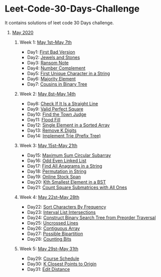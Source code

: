 # Leet-Code-30-Days-Challenge
It contains solutions of leet code 30 Days challenge.

1. [May 2020](https://github.com/DhanabalShanmugam/Leet-Code-30-Days-Challenge/tree/master/May2020)
   1) Week 1: [May 1st–May 7th](https://github.com/DhanabalShanmugam/Leet-Code-30-Days-Challenge/tree/master/May2020/Week1)
        * Day1: [First Bad Version](https://github.com/DhanabalShanmugam/Leet-Code-30-Days-Challenge/tree/master/May2020/Week1/Day1)
        - Day2: [Jewels and Stones](https://github.com/DhanabalShanmugam/Leet-Code-30-Days-Challenge/tree/master/May2020/Week1/Day2)
        - Day3: [Ransom Note](https://github.com/DhanabalShanmugam/Leet-Code-30-Days-Challenge/tree/master/May2020/Week1/Day3)
        - Day4: [Number Complement](https://github.com/DhanabalShanmugam/Leet-Code-30-Days-Challenge/tree/master/May2020/Week1/Day4)
        - Day5: [First Unique Character in a String](https://github.com/DhanabalShanmugam/Leet-Code-30-Days-Challenge/tree/master/May2020/Week1/Day5)
        - Day6: [Majority Element](https://github.com/DhanabalShanmugam/Leet-Code-30-Days-Challenge/tree/master/May2020/Week1/Day6)
        - Day7: [Cousins in Binary Tree](https://github.com/DhanabalShanmugam/Leet-Code-30-Days-Challenge/tree/master/May2020/Week1/Day7)  
        
   2) Week 2: [May 8st–May 14th](https://github.com/DhanabalShanmugam/Leet-Code-30-Days-Challenge/tree/master/May2020/Week2) 
         * Day8: [Check If It Is a Straight Line](https://github.com/DhanabalShanmugam/Leet-Code-30-Days-Challenge/tree/master/May2020/Week2/Day8)
         * Day9: [Valid Perfect Square](https://github.com/DhanabalShanmugam/Leet-Code-30-Days-Challenge/tree/master/May2020/Week2/Day9)
         * Day10: [Find the Town Judge](https://github.com/DhanabalShanmugam/Leet-Code-30-Days-Challenge/tree/master/May2020/Week2/Day_10)
         * Day11: [Flood Fill](https://github.com/DhanabalShanmugam/Leet-Code-30-Days-Challenge/tree/master/May2020/Week2/Day_11)
         * Day12: [Single Element in a Sorted Array](https://github.com/DhanabalShanmugam/Leet-Code-30-Days-Challenge/tree/master/May2020/Week2/Day_12)         
         * Day13: [Remove K Digits](https://github.com/DhanabalShanmugam/Leet-Code-30-Days-Challenge/tree/master/May2020/Week2/Day_13)   
         * Day14: [Implement Trie (Prefix Tree)](https://github.com/DhanabalShanmugam/Leet-Code-30-Days-Challenge/tree/master/May2020/Week2/Day_14)         
   3) Week 3: [May 15st–May 21th](https://github.com/DhanabalShanmugam/Leet-Code-30-Days-Challenge/tree/master/May2020/Week3)
       * Day15: [Maximum Sum Circular Subarray](https://github.com/DhanabalShanmugam/Leet-Code-30-Days-Challenge/tree/master/May2020/Week3/Day_15)
       * Day16: [Odd Even Linked List](https://github.com/DhanabalShanmugam/Leet-Code-30-Days-Challenge/tree/master/May2020/Week3/Day_16)
       * Day17: [Find All Anagrams in a String](https://github.com/DhanabalShanmugam/Leet-Code-30-Days-Challenge/tree/master/May2020/Week3/Day_17)
       * Day18: [Permutation in String](https://github.com/DhanabalShanmugam/Leet-Code-30-Days-Challenge/tree/master/May2020/Week3/Day_18)
       * Day19: [Online Stock Span](https://github.com/DhanabalShanmugam/Leet-Code-30-Days-Challenge/tree/master/May2020/Week3/Day_19)
       * Day20: [Kth Smallest Element in a BST](https://github.com/DhanabalShanmugam/Leet-Code-30-Days-Challenge/tree/master/May2020/Week3/Day_20)
       * Day21: [Count Square Submatrices with All Ones](https://github.com/DhanabalShanmugam/Leet-Code-30-Days-Challenge/tree/master/May2020/Week3/Day_21)
       
   4) Week 4: [May 22st–May 28th](https://github.com/DhanabalShanmugam/Leet-Code-30-Days-Challenge/tree/master/May2020/Week4)
       * Day22: [Sort Characters By Frequency](https://github.com/DhanabalShanmugam/Leet-Code-30-Days-Challenge/tree/master/May2020/Week4/Day_22)  
       * Day23: [Interval List Intersections](https://github.com/DhanabalShanmugam/Leet-Code-30-Days-Challenge/tree/master/May2020/Week4/Day_23)
       * Day24: [Construct Binary Search Tree from Preorder Traversal](https://github.com/DhanabalShanmugam/Leet-Code-30-Days-Challenge/tree/master/May2020/Week4/Day_24)  
       * Day25: [Uncrossed Lines](https://github.com/DhanabalShanmugam/Leet-Code-30-Days-Challenge/tree/master/May2020/Week4/Day_25)  
       * Day26: [Contiguous Array](https://github.com/DhanabalShanmugam/Leet-Code-30-Days-Challenge/tree/master/May2020/Week4/Day_26)
       * Day27: [Possible Bipartition](https://github.com/DhanabalShanmugam/Leet-Code-30-Days-Challenge/tree/master/May2020/Week4/Day_27)
       * Day28: [Counting Bits](https://github.com/DhanabalShanmugam/Leet-Code-30-Days-Challenge/tree/master/May2020/Week4/Day_28)  
   5) Week 5: [May 29st–May 31th](https://github.com/DhanabalShanmugam/Leet-Code-30-Days-Challenge/tree/master/May2020/Week5)
       * Day29: [Course Schedule](https://github.com/DhanabalShanmugam/Leet-Code-30-Days-Challenge/tree/master/May2020/Week5/Day_29)  
       * Day30: [K Closest Points to Origin](https://github.com/DhanabalShanmugam/Leet-Code-30-Days-Challenge/tree/master/May2020/Week5/Day_30)  
       * Day31: [Edit Distance](https://github.com/DhanabalShanmugam/Leet-Code-30-Days-Challenge/tree/master/May2020/Week5/Day_31)  
       
